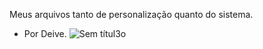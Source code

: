 Meus arquivos tanto de personalização quanto do sistema.
- Por Deive.
![Sem títul3o](https://github.com/user-attachments/assets/40b3887a-dab9-4976-a6dc-de53dce7ceee)
